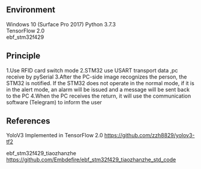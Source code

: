 ## Environment
Windows 10 (Surface Pro 2017) 
Python 3.7.3  
TensorFlow 2.0  
ebf_stm32f429 

## Principle
1.Use RFID card switch mode
2.STM32 use USART transport data ,pc receive by pySerial
3.After the PC-side image recognizes the person, the STM32 is notified. If the STM32 does not operate in the normal mode, if it is in the alert mode, an alarm will be issued and a message will be sent back to the PC
4.When the PC receives the return, it will use the communication software (Telegram) to inform the user

## References
YoloV3 Implemented in TensorFlow 2.0
https://github.com/zzh8829/yolov3-tf2

ebf_stm32f429_tiaozhanzhe
https://github.com/Embdefire/ebf_stm32f429_tiaozhanzhe_std_code
